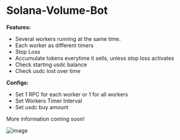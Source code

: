 # Solana-Volume-Bot

**Features:**
- Several workers running at the same time.
- Each worker as different timers
- Stop Loss
- Accumulate tokens everytime it sells, unless stop loss activates
- Check starting usdc balance
- Check usdc lost over time

**Configs:**
- Set 1 RPC for each worker or 1 for all workers
- Set Workers Timer Interval
- Set usdc buy amount
  
More information coming soon!

![image](https://github.com/user-attachments/assets/cae429fc-6501-4be9-85b2-033f5393c170)
